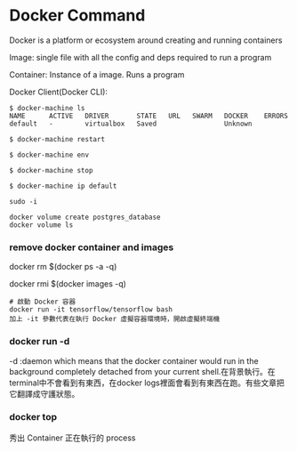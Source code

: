 # Docker Command



Docker is a platform or ecosystem around creating and running containers

Image: single file with all the config and deps required to run a program

Container: Instance of a image. Runs a program

Docker Client\(Docker CLI\):  

```text
$ docker-machine ls
NAME      ACTIVE   DRIVER       STATE   URL   SWARM   DOCKER    ERRORS
default   -        virtualbox   Saved                 Unknown

$ docker-machine restart

$ docker-machine env

$ docker-machine stop

$ docker-machine ip default

sudo -i     

docker volume create postgres_database
docker volume ls

```

### remove docker container and images

docker rm $\(docker ps -a -q\) 

docker rmi $\(docker images -q\)

```text
# 啟動 Docker 容器
docker run -it tensorflow/tensorflow bash
加上 -it 參數代表在執行 Docker 虛擬容器環境時，開啟虛擬終端機
```

### docker run -d

-d :daemon which means that the docker container would run in the background completely detached from your current shell.在背景執行。在terminal中不會看到有東西，在docker logs裡面會看到有東西在跑。有些文章把它翻譯成守護狀態。

### docker top

秀出 Container 正在執行的 process

